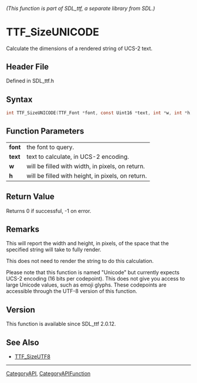 ###### (This function is part of SDL_ttf, a separate library from SDL.)
# TTF_SizeUNICODE

Calculate the dimensions of a rendered string of UCS-2 text.

## Header File

Defined in SDL_ttf.h

## Syntax

```c
int TTF_SizeUNICODE(TTF_Font *font, const Uint16 *text, int *w, int *h);

```

## Function Parameters

|              |                                                   |
| ------------ | ------------------------------------------------- |
| **font**     | the font to query.                                |
| **text**     | text to calculate, in UCS-2 encoding.             |
| **w**        | will be filled with width, in pixels, on return.  |
| **h**        | will be filled with height, in pixels, on return. |

## Return Value

Returns 0 if successful, -1 on error.

## Remarks

This will report the width and height, in pixels, of the space that the
specified string will take to fully render.

This does not need to render the string to do this calculation.

Please note that this function is named "Unicode" but currently expects
UCS-2 encoding (16 bits per codepoint). This does not give you access to
large Unicode values, such as emoji glyphs. These codepoints are accessible
through the UTF-8 version of this function.

## Version

This function is available since SDL_ttf 2.0.12.

## See Also

- [TTF_SizeUTF8](TTF_SizeUTF8)

----
[CategoryAPI](CategoryAPI), [CategoryAPIFunction](CategoryAPIFunction)

